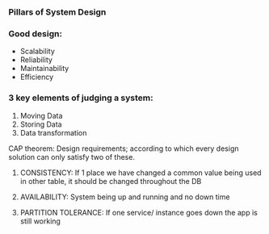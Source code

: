 ### Pillars of System Design

### Good design:

- Scalability
- Reliability
- Maintainability 
- Efficiency


### 3 key elements of judging a system:

1. Moving Data
2. Storing Data
3. Data transformation



CAP theorem: Design requirements; according to which every design solution can only satisfy two of these.

1. CONSISTENCY: If 1 place we have changed a common value being used in other table, it should be changed throughout the DB
2. AVAILABILITY: System being up and running and no down time

3. PARTITION TOLERANCE: If one service/ instance goes down the app is still working



